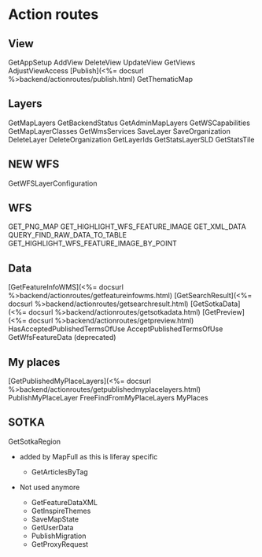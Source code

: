 # Action routes

## View
GetAppSetup
AddView
DeleteView
UpdateView
GetViews
AdjustViewAccess
[Publish](<%= docsurl %>backend/actionroutes/publish.html)
GetThematicMap

## Layers
GetMapLayers
GetBackendStatus
GetAdminMapLayers
GetWSCapabilities
GetMapLayerClasses
GetWmsServices
SaveLayer
SaveOrganization
DeleteLayer
DeleteOrganization
GetLayerIds
GetStatsLayerSLD
GetStatsTile

## NEW WFS
GetWFSLayerConfiguration

## WFS
GET_PNG_MAP
GET_HIGHLIGHT_WFS_FEATURE_IMAGE
GET_XML_DATA
QUERY_FIND_RAW_DATA_TO_TABLE
GET_HIGHLIGHT_WFS_FEATURE_IMAGE_BY_POINT

## Data
[GetFeatureInfoWMS](<%= docsurl %>backend/actionroutes/getfeatureinfowms.html)
[GetSearchResult](<%= docsurl %>backend/actionroutes/getsearchresult.html)
[GetSotkaData](<%= docsurl %>backend/actionroutes/getsotkadata.html)
[GetPreview](<%= docsurl %>backend/actionroutes/getpreview.html)
HasAcceptedPublishedTermsOfUse
AcceptPublishedTermsOfUse
GetWfsFeatureData (deprecated)

## My places
[GetPublishedMyPlaceLayers](<%= docsurl %>backend/actionroutes/getpublishedmyplacelayers.html)
PublishMyPlaceLayer
FreeFindFromMyPlaceLayers
MyPlaces

## SOTKA
GetSotkaRegion

* added by MapFull as this is liferay specific
    - GetArticlesByTag

* Not used anymore
    - GetFeatureDataXML
    - GetInspireThemes
    - SaveMapState
    - GetUserData
    - PublishMigration
    - GetProxyRequest